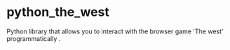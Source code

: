 # python_the_west
 Python library that allows you to interact with the browser game 'The west' programmatically .
